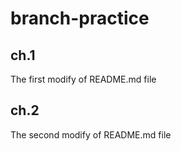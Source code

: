 # branch-practice

##  ch.1
The first modify of README.md file
##  ch.2
The second modify of README.md file